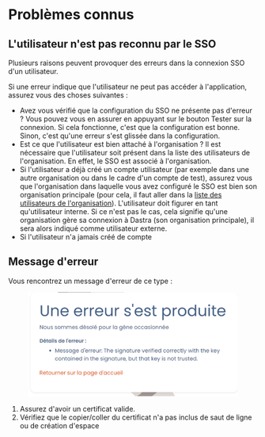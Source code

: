 # Problèmes connus

## L'utilisateur n'est pas reconnu par le SSO

Plusieurs raisons peuvent provoquer des erreurs dans la connexion SSO d'un utilisateur.&#x20;

Si une erreur indique que l'utilisateur ne peut pas accéder à l'application, assurez vous des choses suivantes :&#x20;

* Avez vous vérifié que la configuration du SSO ne présente pas d'erreur ? Vous pouvez vous en assurer en appuyant sur le bouton Tester sur la connexion. Si cela fonctionne, c'est que la configuration est bonne. Sinon, c'est qu'une erreur s'est glissée dans la configuration.&#x20;
* Est ce que l'utilisateur est bien attaché à l'organisation ? Il est nécessaire que l'utilisateur soit présent dans la liste des utilisateurs de l'organisation. En effet, le SSO est associé à l'organisation.&#x20;
* Si l'utilisateur a déjà créé un compte utilisateur (par exemple dans une autre organisation ou dans le cadre d'un compte de test), assurez vous que l'organisation dans laquelle vous avez configuré le SSO est bien son organisation principale (pour cela, il faut aller dans la [liste des utilisateurs de l'organisation](https://app.dastra.eu/general-settings/users)). L'utilisateur doit figurer en tant qu'utilisateur interne. Si ce n'est pas le cas, cela signifie qu'une organisation gère sa connexion à Dastra (son organisation principale), il sera alors indiqué comme utilisateur externe.&#x20;
* Si l'utilisateur n'a jamais créé de compte&#x20;

## Message d'erreur

Vous rencontrez un message d'erreur de ce type  :

<figure><img src="../../../.gitbook/assets/image (440).png" alt=""><figcaption></figcaption></figure>

1. Assurez d'avoir un certificat valide.
2. Vérifiez que le copier/coller du certificat n'a pas inclus de saut de ligne ou de création d'espace

